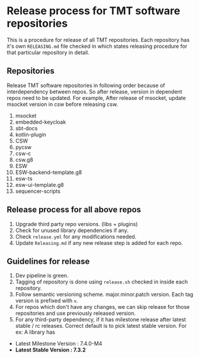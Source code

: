 # Release process for TMT software repositories

This is a procedure for release of all TMT repositories. Each repository has it's own `RELEASING.md` file checked in
which states releasing procedure for that particular repository in detail.

## Repositories

Release TMT software repositories in following order because of interdependency between repos. So after
release, version in dependent repos need to be updated.
For example,
After release of msocket, update msocket version in csw before releasing csw.

1. msocket
1. embedded-keycloak
1. sbt-docs
1. kotlin-plugin
1. CSW
1. pycsw
1. csw-c
1. csw.g8
1. ESW
1. ESW-backend-template.g8
1. esw-ts
1. esw-ui-template.g8
1. sequencer-scripts

## Release process for all above repos

1. Upgrade third party repo versions. (libs + plugins)
1. Check for unused library dependencies if any.
1. Check `release.yml` for any modifications needed.
1. Update `Releasing.md` if any new release step is added for each repo. 


## Guidelines for release

1. Dev pipeline is green.
1. Tagging of repository is done using `release.sh` checked in inside each repository.
1. Follow semantic versioning scheme. major.minor.patch version. Each tag version is prefixed with `v`.
1. For repos which don't have any changes, we can skip release for those repositories and use previously released version.
1. For any third-party dependency, if it has milestone release after latest stable / rc releases. Correct default is to pick latest stable version.
   For ex: A library has 
  -  Latest Milestone Version : 7.4.0-M4
  -  **Latest Stable Version : 7.3.2**


